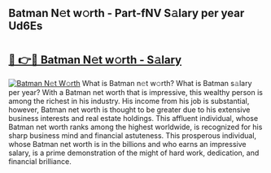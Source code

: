 ## Batman N𝚎t w𝚘rth - Part-fNV S𝚊lary per year Ud6Es

# <h2><a href="http://gc1taf.nevu.top/?p=Batman">🔗 👉🔴 Batman N𝚎t w𝚘rth - S𝚊lary</a></h2>

[![Batman N𝚎t W𝚘rth](https://i.imgur.com/Oavwk0R.jpeg)](http://gc1taf.nevu.top/?p=Batman)
What is Batman n𝚎t w𝚘rth? What is Batman s𝚊lary per year?
With a Batman net worth that is impressive, this wealthy person is among the richest in his industry. His income from his job is substantial, however, Batman net worth is thought to be greater due to his extensive business interests and real estate holdings. This affluent individual, whose Batman net worth ranks among the highest worldwide, is recognized for his sharp business mind and financial astuteness. This prosperous individual, whose Batman net worth is in the billions and who earns an impressive salary, is a prime demonstration of the might of hard work, dedication, and financial brilliance.

